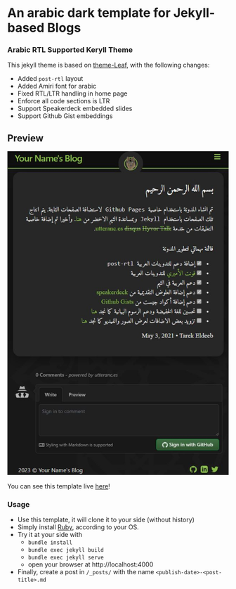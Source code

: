 # An arabic dark template for Jekyll-based Blogs

### Arabic RTL Supported Keryll Theme
This jekyll theme is based on [theme-Leaf](https://github.com/SupunKavinda/jekyll-theme-leaf), with the following changes:
 - Added `post-rtl` layout
 - Added Amiri font for arabic
 - Fixed RTL/LTR handling in home page
 - Enforce all code sections is LTR
 - Support Speakerdeck embedded slides
 - Support Github Gist embeddings

## Preview
![Screenshot1](assets/img/screenshot1.JPG?raw=true)

You can see this template live [here](https://tarekeldeeb.github.io)!

### Usage
 - Use this template, it will clone it to your side (without history)
 - Simply install [Ruby](https://www.ruby-lang.org/en/downloads/), according to your OS.
 - Try it at your side with
      - `bundle install`
      - `bundle exec jekyll build`
      - `bundle exec jekyll serve`
      - open your browser at http://localhost:4000
 - Finally, create a post in `/_posts/` with the name `<publish-date>-<post-title>.md`

